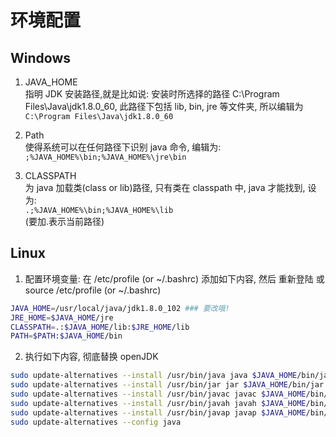 # 环境配置

## Windows

1. JAVA_HOME  
指明 JDK 安装路径,就是比如说: 安装时所选择的路径 C:\Program Files\Java\jdk1.8.0_60, 此路径下包括 lib, bin, jre 等文件夹, 所以编辑为  
`C:\Program Files\Java\jdk1.8.0_60`

2. Path  
使得系统可以在任何路径下识别 java 命令, 编辑为:  
`;%JAVA_HOME%\bin;%JAVA_HOME%\jre\bin`

3. CLASSPATH  
为 java 加载类(class or lib)路径, 只有类在 classpath 中, java 才能找到, 设为:  
`.;%JAVA_HOME%\bin;%JAVA_HOME%\lib`  
(要加.表示当前路径)

## Linux

1. 配置环境变量: 在 /etc/profile (or ~/.bashrc) 添加如下内容, 然后 重新登陆 或 source /etc/profile (or ~/.bashrc)

```bash
JAVA_HOME=/usr/local/java/jdk1.8.0_102 ### 要改哦!
JRE_HOME=$JAVA_HOME/jre
CLASSPATH=.:$JAVA_HOME/lib:$JRE_HOME/lib
PATH=$PATH:$JAVA_HOME/bin
```

2. 执行如下内容, 彻底替换 openJDK

```bash
sudo update-alternatives --install /usr/bin/java java $JAVA_HOME/bin/java 300
sudo update-alternatives --install /usr/bin/jar jar $JAVA_HOME/bin/jar 300
sudo update-alternatives --install /usr/bin/javac javac $JAVA_HOME/bin/javac 300
sudo update-alternatives --install /usr/bin/javah javah $JAVA_HOME/bin/javah 300
sudo update-alternatives --install /usr/bin/javap javap $JAVA_HOME/bin/javap 300
sudo update-alternatives --config java
```
